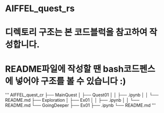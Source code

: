 # AIFFEL_quest_rs
# 디렉토리 구조는 본 코드블럭을 참고하여 작성합니다.
# README파일에 작성할 땐 bash코드펜스에 넣어야 구조를 볼 수 있습니다 :)
'''
AIFFEL_quest_cr
├── MainQuest
│   ├── Quest01
│   │   ├── .ipynb
│   │   └── README.md
├── Exploration
│   ├── Ex01
│   │   ├── .ipynb
│   │   └── README.md
└── GoingDeeper
    ├── Ex01
        ├── .ipynb
        └── README.md
'''
